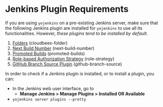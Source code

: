 # Jenkins Plugin Requirements

If you are using `yojenkins` on a pre-existing Jenkins server, make sure that the
following Jenkins plugin are installed for `yojenkins` to use all its functionalities.
However, *these plugins tend to be installed by default.*

1. [Folders](https://plugins.jenkins.io/cloudbees-folder/) (cloudbees-folder)
2. [Next Build Number](https://plugins.jenkins.io/next-build-number/) (next-build-number)
3. [Promoted Builds](https://plugins.jenkins.io/promoted-builds/) (promoted-builds)
4. [Role-based Authorization Strategy](https://plugins.jenkins.io/role-strategy/) (role-strategy)
5. [GitHub Branch Source Plugin](https://plugins.jenkins.io/github-branch-source/) (github-branch-source)

In order to check if a Jenkins plugin is installed, or to install a plugin, you can:

- In the Jenkins web user interface, go to
    - **Manage Jenkins > Manage Plugins > Installed OR Available**
- `yojenkins server plugins --pretty`
